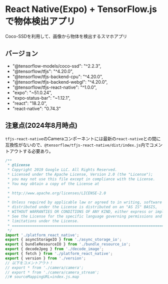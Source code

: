 # React Native(Expo) + TensorFlow.jsで物体検出アプリ
Coco-SSDを利用して、画像から物体を検出するスマホアプリ

## バージョン

- "@tensorflow-models/coco-ssd": "^2.2.3",
- "@tensorflow/tfjs": "^4.20.0",
- "@tensorflow/tfjs-backend-cpu": "^4.20.0",
- "@tensorflow/tfjs-backend-webgl": "^4.20.0",
- "@tensorflow/tfjs-react-native": "^1.0.0",
- "expo": "~51.0.24",
- "expo-status-bar": "~1.12.1",
- "react": "18.2.0",
- "react-native": "0.74.3"

## 注意点(2024年8月時点)

`tfjs-react-native`のCameraコンポーネントには最新の`react-native`との間に互換性がないので、`@tensorflow/tfjs-react-native/dist/index.js`内でコメントアウトする必要あり。

```JavaScript:@tensorflow/tfjs-react-native/dist/index.js
/**
 * @license
 * Copyright 2019 Google LLC. All Rights Reserved.
 * Licensed under the Apache License, Version 2.0 (the "License");
 * you may not use this file except in compliance with the License.
 * You may obtain a copy of the License at
 *
 * http://www.apache.org/licenses/LICENSE-2.0
 *
 * Unless required by applicable law or agreed to in writing, software
 * distributed under the License is distributed on an "AS IS" BASIS,
 * WITHOUT WARRANTIES OR CONDITIONS OF ANY KIND, either express or implied.
 * See the License for the specific language governing permissions and
 * limitations under the License.
 * =============================================================================
 */
import './platform_react_native';
export { asyncStorageIO } from './async_storage_io';
export { bundleResourceIO } from './bundle_resource_io';
export { decodeJpeg } from './decode_image';
export { fetch } from './platform_react_native';
export { version } from './version';
// 以下をコメントアウト！
// export * from './camera/camera';
// export * from './camera/camera_stream';
//# sourceMappingURL=index.js.map
```